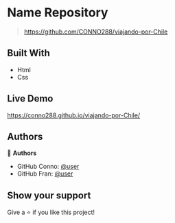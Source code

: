 <a name="readme-top"></a>

# Name Repository 

> https://github.com/CONNO288/viajando-por-Chile

## Built With

- Html
- Css

## Live Demo 

https://conno288.github.io/viajando-por-Chile/


## Authors

👤 **Authors**

- GitHub Conno: [@user](https://github.com/CONNO288)
- GitHub Fran: [@user](https://github.com/Fran029)


## Show your support

Give a ⭐️ if you like this project!


